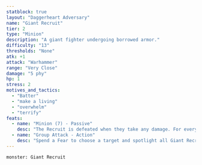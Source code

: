 ```yaml
---
statblock: true
layout: "Daggerheart Adversary"
name: "Giant Recruit"
tier: 2
type: "Minion"
description: "A giant fighter undergoing borrowed armor."
difficulty: "13"
thresholds: "None"
atk: +1
attack: "Warhammer"
range: "Very Close"
damage: "5 phy"
hp: 1
stress: 2
motives_and_tactics:
  - "Batter"
  - "make a living"
  - "overwhelm"
  - "terrify"
feats:
  - name: "Minion (7) - Passive"
    desc: "The Recruit is defeated when they take any damage. For every 7 damage a PC deals to the Recruit, defeat an additional Minion within range the attack would succeed against."
  - name: "Group Attack - Action"
    desc: "Spend a Fear to choose a target and spotlight all Giant Recruits within Close range of them. Those Minions move into Melee range of the target and make one shared attack roll. On a success, they deal 5 physical damage each. Combine this damage."
---
```


```statblock
monster: Giant Recruit
```
